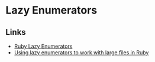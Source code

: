 # Lazy Enumerators

## Links

- [Ruby Lazy Enumerators](https://blog.saeloun.com/2019/10/23/ruby-lazy-enumerators.html)
- [Using lazy enumerators to work with large files in Ruby](https://www.honeybadger.io/blog/using-lazy-enumerators-to-work-with-large-files-in-ruby/)